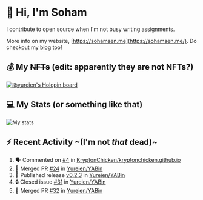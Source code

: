 # 👋 Hi, I'm Soham

I contribute to open source when I'm not busy writing assignments.

More info on my website, [https://sohamsen.me](https://sohamsen.me/). Do checkout my [blog](https://blog.sohamsen.me/) too!

## 💰 My ~~NFTs~~ (edit: apparently they are not NFTs?)

[![@yureien's Holopin board](https://holopin.io/api/user/board?user=yureien)](https://holopin.io/@yureien)

## 💻 My Stats (or something like that)

![My stats](https://github-readme-stats.vercel.app/api?username=Yureien&count_private=true&show_icons=true&theme=dracula)

## ⚡️ Recent Activity ~(I'm not _that_ dead)~

<!--START_SECTION:activity-->
1. 🗣 Commented on [#4](https://github.com/KryptonChicken/kryptonchicken.github.io/issues/4#issuecomment-1822269250) in [KryptonChicken/kryptonchicken.github.io](https://github.com/KryptonChicken/kryptonchicken.github.io)
2. 🎉 Merged PR [#24](https://github.com/Yureien/YABin/pull/24) in [Yureien/YABin](https://github.com/Yureien/YABin)
3. 🚀 Published release [v0.2.3](https://github.com/Yureien/YABin/releases/tag/v0.2.3) in [Yureien/YABin](https://github.com/Yureien/YABin)
4. 🔒 Closed issue [#31](https://github.com/Yureien/YABin/issues/31) in [Yureien/YABin](https://github.com/Yureien/YABin)
5. 🎉 Merged PR [#32](https://github.com/Yureien/YABin/pull/32) in [Yureien/YABin](https://github.com/Yureien/YABin)
<!--END_SECTION:activity-->
